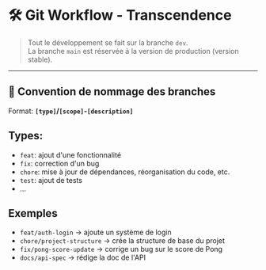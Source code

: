 # 🛠️ Git Workflow - Transcendence

> Tout le développement se fait sur la branche `dev`.  
> La branche `main` est réservée à la version de production (version stable).

---

## 🧭 Convention de nommage des branches

Format: **`[type]`/`[scope]`-`[description]`**

## Types:  
- `feat`: ajout d'une fonctionnalité
- `fix`: correction d'un bug
- `chore`: mise à jour de dépendances, réorganisation du code, etc.
- `test`: ajout de tests
- ...

## Exemples

- `feat/auth-login` → ajoute un système de login
- `chore/project-structure` → crée la structure de base du projet
- `fix/pong-score-update` → corrige un bug sur le score de Pong
- `docs/api-spec` → rédige la doc de l'API